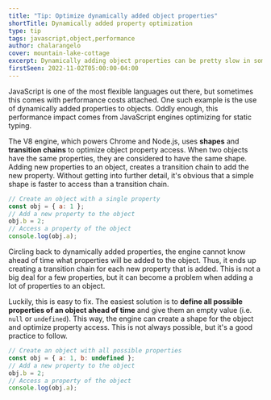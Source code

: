 ```yaml
---
title: "Tip: Optimize dynamically added object properties"
shortTitle: Dynamically added property optimization
type: tip
tags: javascript,object,performance
author: chalarangelo
cover: mountain-lake-cottage
excerpt: Dynamically adding object properties can be pretty slow in some cases. Here's how to optimize it.
firstSeen: 2022-11-02T05:00:00-04:00
---
```


JavaScript is one of the most flexible languages out there, but sometimes this comes with performance costs attached. One such example is the use of dynamically added properties to objects. Oddly enough, this performance impact comes from JavaScript engines optimizing for static typing.

The V8 engine, which powers Chrome and Node.js, uses **shapes** and **transition chains** to optimize object property access. When two objects have the same properties, they are considered to have the same shape. Adding new properties to an object, creates a transition chain to add the new property. Without getting into further detail, it's obvious that a simple shape is faster to access than a transition chain.

```js
// Create an object with a single property
const obj = { a: 1 };
// Add a new property to the object
obj.b = 2;
// Access a property of the object
console.log(obj.a);
```

Circling back to dynamically added properties, the engine cannot know ahead of time what properties will be added to the object. Thus, it ends up creating a transition chain for each new property that is added. This is not a big deal for a few properties, but it can become a problem when adding a lot of properties to an object.

Luckily, this is easy to fix. The easiest solution is to **define all possible properties of an object ahead of time** and give them an empty value (i.e. `null` or `undefined`). This way, the engine can create a shape for the object and optimize property access. This is not always possible, but it's a good practice to follow.

```js
// Create an object with all possible properties
const obj = { a: 1, b: undefined };
// Add a new property to the object
obj.b = 2;
// Access a property of the object
console.log(obj.a);
```

